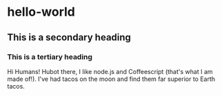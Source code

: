 # hello-world

## This is a secondary heading
### This is a tertiary heading
Hi Humans!
Hubot there, I like node.js and Coffeescript (that's what I am made of!).
I've had tacos on the moon and find them far superior  to Earth tacos.
